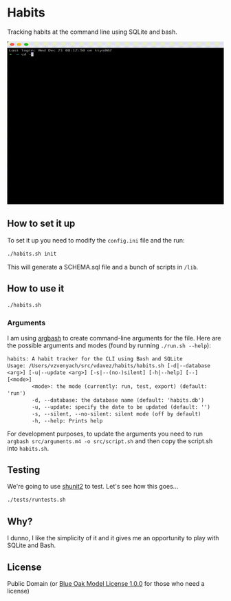 # Habits

Tracking habits at the command line using SQLite and bash.

![](docs/demo.gif)

## How to set it up

To set it up you need to modify the `config.ini` file and the run:

```sh
./habits.sh init
```

This will generate a SCHEMA.sql file and a bunch of scripts in `/lib`.

## How to use it

```sh
./habits.sh
```

### Arguments

I am using [argbash](https://argbash.readthedocs.io/en/stable/guide.html) to create command-line arguments for the file. Here are the possible arguments and modes (found by running `./run.sh --help`):

```
habits: A habit tracker for the CLI using Bash and SQLite
Usage: /Users/vzvenyach/src/vdavez/habits/habits.sh [-d|--database <arg>] [-u|--update <arg>] [-s|--(no-)silent] [-h|--help] [--] [<mode>]
        <mode>: the mode (currently: run, test, export) (default: 'run')
        -d, --database: the database name (default: 'habits.db')
        -u, --update: specify the date to be updated (default: '')
        -s, --silent, --no-silent: silent mode (off by default)
        -h, --help: Prints help
```

For development purposes, to update the arguments you need to run `argbash src/arguments.m4 -o src/script.sh` and then copy the script.sh into `habits.sh`.

## Testing

We're going to use [shunit2](https://github.com/kward/shunit2) to test. Let's see how this goes...

```sh
./tests/runtests.sh
```

## Why?

I dunno, I like the simplicity of it and it gives me an opportunity to play with SQLite and Bash.

## License

Public Domain (or [Blue Oak Model License 1.0.0](https://blueoakcouncil.org/license/1.0.0) for those who need a license)